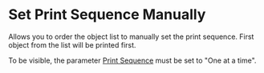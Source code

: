 Set Print Sequence Manually
====
Allows you to order the object list to manually set the print sequence. First object from the list will be printed first.

To be visible, the parameter [Print Sequence](print_sequence.md) must be set to "One at a time".